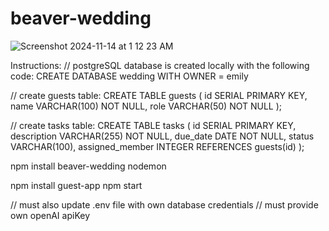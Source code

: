 # beaver-wedding
![Screenshot 2024-11-14 at 1 12 23 AM](https://github.com/user-attachments/assets/16f621fc-5059-40ad-93ff-b7f6937b62b3)


Instructions:
// postgreSQL database is created locally with the following code:
CREATE DATABASE wedding
WITH OWNER = emily

// create guests table:
CREATE TABLE guests (
    id SERIAL PRIMARY KEY,
    name VARCHAR(100) NOT NULL,
    role VARCHAR(50) NOT NULL
);

// create tasks table:
CREATE TABLE tasks (
    id SERIAL PRIMARY KEY,
    description VARCHAR(255) NOT NULL,
    due_date DATE NOT NULL,
    status VARCHAR(100),
    assigned_member INTEGER REFERENCES guests(id)
);


npm install beaver-wedding
nodemon

npm install guest-app
npm start

// must also update .env file with own database credentials 
// must provide own openAI apiKey 

